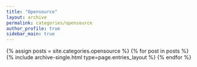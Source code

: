 ```yaml
---
title: "Opensource"
layout: archive
permalink: categories/opensource
author_profile: true
sidebar_main: true
---
```


{% assign posts = site.categories.opensource %}
{% for post in posts %} {% include archive-single.html type=page.entries_layout %} {% endfor %}